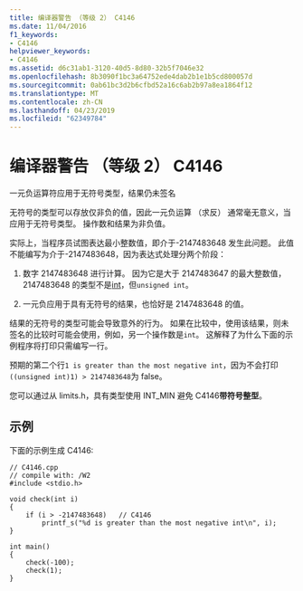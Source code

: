 ```yaml
---
title: 编译器警告 （等级 2） C4146
ms.date: 11/04/2016
f1_keywords:
- C4146
helpviewer_keywords:
- C4146
ms.assetid: d6c31ab1-3120-40d5-8d80-32b5f7046e32
ms.openlocfilehash: 8b3090f1bc3a64752ede4dab2b1e1b5cd800057d
ms.sourcegitcommit: 0ab61bc3d2b6cfbd52a16c6ab2b97a8ea1864f12
ms.translationtype: MT
ms.contentlocale: zh-CN
ms.lasthandoff: 04/23/2019
ms.locfileid: "62349784"
---
```

# <a name="compiler-warning-level-2-c4146"></a>编译器警告 （等级 2） C4146

一元负运算符应用于无符号类型，结果仍未签名

无符号的类型可以存放仅非负的值，因此一元负运算 （求反） 通常毫无意义，当应用于无符号类型。 操作数和结果为非负值。

实际上，当程序员试图表达最小整数值，即介于-2147483648 发生此问题。 此值不能编写为介于-2147483648，因为表达式处理分两个阶段：

1. 数字 2147483648 进行计算。 因为它是大于 2147483647 的最大整数值，2147483648 的类型不是[int](../../c-language/integer-types.md)，但`unsigned int`。

1. 一元负应用于具有无符号的结果，也恰好是 2147483648 的值。

结果的无符号的类型可能会导致意外的行为。 如果在比较中，使用该结果，则未签名的比较时可能会使用，例如，另一个操作数是`int`。 这解释了为什么下面的示例程序将打印只需编写一行。

预期的第二个行`1 is greater than the most negative int`，因为不会打印`((unsigned int)1) > 2147483648`为 false。

您可以通过从 limits.h，具有类型使用 INT_MIN 避免 C4146**带符号整型**。

## <a name="example"></a>示例

下面的示例生成 C4146:

```
// C4146.cpp
// compile with: /W2
#include <stdio.h>

void check(int i)
{
    if (i > -2147483648)   // C4146
        printf_s("%d is greater than the most negative int\n", i);
}

int main()
{
    check(-100);
    check(1);
}
```